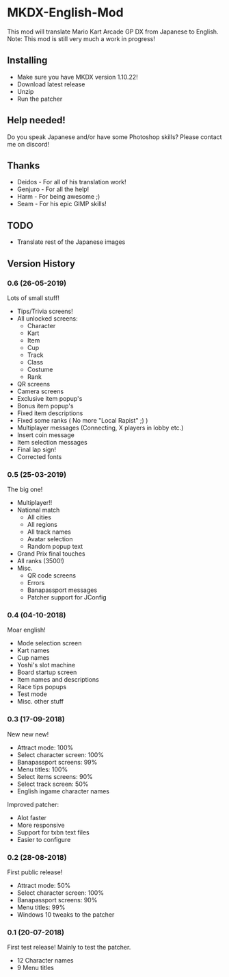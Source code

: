 # MKDX-English-Mod

This mod will translate Mario Kart Arcade GP DX from Japanese to English.  
Note: This mod is still very much a work in progress!

## Installing

* Make sure you have MKDX version 1.10.22!
* Download latest release
* Unzip
* Run the patcher

## Help needed!

Do you speak Japanese and/or have some Photoshop skills? Please contact me on discord!

## Thanks

* Deidos - For all of his translation work!
* Genjuro - For all the help!
* Harm - For being awesome ;)
* Seam - For his epic GIMP skills!

## TODO

* Translate rest of the Japanese images

## Version History

### 0.6 (26-05-2019)

Lots of small stuff!

* Tips/Trivia screens!
* All unlocked screens:
  * Character
  * Kart
  * Item
  * Cup
  * Track
  * Class
  * Costume
  * Rank
* QR screens
* Camera screens
* Exclusive item popup's
* Bonus item popup's
* Fixed item descriptions
* Fixed some ranks ( No more "Local Rapist" ;) )
* Multiplayer messages (Connecting, X players in lobby etc.)
* Insert coin message
* Item selection messages
* Final lap sign!
* Corrected fonts

### 0.5 (25-03-2019)

The big one!

* Multiplayer!!
* National match
  * All cities
  * All regions
  * All track names
  * Avatar selection
  * Random popup text
* Grand Prix final touches
* All ranks (3500!)
* Misc.
  * QR code screens
  * Errors
  * Banapassport messages
  * Patcher support for JConfig

### 0.4 (04-10-2018)

Moar english!

* Mode selection screen
* Kart names
* Cup names
* Yoshi's slot machine
* Board startup screen
* Item names and descriptions
* Race tips popups
* Test mode
* Misc. other stuff

### 0.3 (17-09-2018)

New new new!

* Attract mode: 100%
* Select character screen: 100%
* Banapassport screens: 99%
* Menu titles: 100%
* Select items screens: 90%
* Select track screen: 50%
* English ingame character names

Improved patcher:
* Alot faster
* More responsive
* Support for txbn text files
* Easier to configure

### 0.2 (28-08-2018)

First public release!

* Attract mode: 50%
* Select character screen: 100%
* Banapassport screens: 90%
* Menu titles: 99%
* Windows 10 tweaks to the patcher

### 0.1 (20-07-2018)

First test release! Mainly to test the patcher.

* 12 Character names
* 9 Menu titles